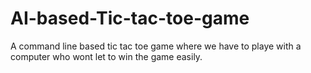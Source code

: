 # AI-based-Tic-tac-toe-game
A command line based tic tac toe game where we have to playe with a computer who wont let to win the game easily.
